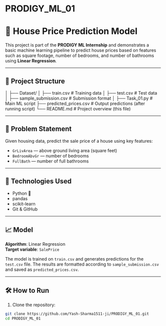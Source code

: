 ﻿# PRODIGY_ML_01
# 🏡 House Price Prediction Model

This project is part of the **PRODIGY ML Internship** and demonstrates a basic machine learning pipeline to predict house prices based on features such as square footage, number of bedrooms, and number of bathrooms using **Linear Regression**.

---

## 📁 Project Structure

│
├── Dataset/
│ ├── train.csv # Training data
│ ├── test.csv # Test data
│ ├── sample_submission.csv # Submission format
│
├── Task_01.py # Main ML script
├── predicted_prices.csv # Output predictions (after running script)
└── README.md # Project overview (this file)


---

## 🧠 Problem Statement

Given housing data, predict the sale price of a house using key features:
- `GrLivArea` — above ground living area (square feet)
- `BedroomAbvGr` — number of bedrooms
- `FullBath` — number of full bathrooms

---

## 🚀 Technologies Used

- Python 🐍
- pandas
- scikit-learn
- Git & GitHub

---

## 📈 Model

**Algorithm**: Linear Regression  
**Target variable**: `SalePrice`

The model is trained on `train.csv` and generates predictions for the `test.csv` file. The results are formatted according to `sample_submission.csv` and saved as `predicted_prices.csv`.

---

## 🛠 How to Run

1. Clone the repository:

```bash
git clone https://github.com/Yash-Sharma1511-ji/PRODIGY_ML_01.git
cd PRODIGY_ML_01
